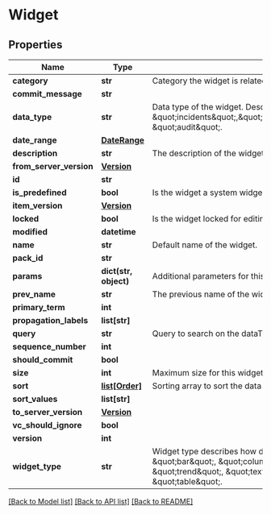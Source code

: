 # Widget

## Properties
Name | Type | Description | Notes
------------ | ------------- | ------------- | -------------
**category** | **str** | Category the widget is related to. Used to display in widget library under category or dataType if empty. | [optional] 
**commit_message** | **str** |  | [optional] 
**data_type** | **str** | Data type of the widget. Describes what data does the widget query. supporting data types \&quot;incidents\&quot;,\&quot;messages\&quot;,\&quot;system\&quot;,\&quot;entries\&quot;,\&quot;tasks\&quot;, \&quot;audit\&quot;. | [optional] 
**date_range** | [**DateRange**](DateRange.md) |  | [optional] 
**description** | **str** | The description of the widget&#39;s usage and data representation. | [optional] 
**from_server_version** | [**Version**](Version.md) |  | [optional] 
**id** | **str** |  | [optional] 
**is_predefined** | **bool** | Is the widget a system widget. | [optional] 
**item_version** | [**Version**](Version.md) |  | [optional] 
**locked** | **bool** | Is the widget locked for editing. | [optional] 
**modified** | **datetime** |  | [optional] 
**name** | **str** | Default name of the widget. | 
**pack_id** | **str** |  | [optional] 
**params** | **dict(str, object)** | Additional parameters for this widget, depends on widget type and data. | [optional] 
**prev_name** | **str** | The previous name of the widget. | [optional] 
**primary_term** | **int** |  | [optional] 
**propagation_labels** | **list[str]** |  | [optional] 
**query** | **str** | Query to search on the dataType. | [optional] 
**sequence_number** | **int** |  | [optional] 
**should_commit** | **bool** |  | [optional] 
**size** | **int** | Maximum size for this widget data returned. | [optional] 
**sort** | [**list[Order]**](Order.md) | Sorting array to sort the data received by the given Order parameters. | [optional] 
**sort_values** | **list[str]** |  | [optional] 
**to_server_version** | [**Version**](Version.md) |  | [optional] 
**vc_should_ignore** | **bool** |  | [optional] 
**version** | **int** |  | [optional] 
**widget_type** | **str** | Widget type describes how does the widget should recieve the data, and display it. Supporting types: \&quot;bar\&quot;, \&quot;column\&quot;, \&quot;pie\&quot;, \&quot;list\&quot;, \&quot;number\&quot;, \&quot;trend\&quot;, \&quot;text\&quot;, \&quot;duration\&quot;, \&quot;image\&quot;, \&quot;line\&quot;, and \&quot;table\&quot;. | 

[[Back to Model list]](README.md#documentation-for-models) [[Back to API list]](README.md#documentation-for-api-endpoints) [[Back to README]](README.md)


